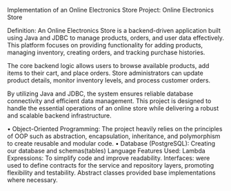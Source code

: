 Implementation of an Online Electronics Store
Project: Online Electronics Store

Definition:
An Online Electronics Store is a backend-driven application built using Java and JDBC to manage products, orders, and user data effectively. This platform focuses on providing functionality for adding products, managing inventory, creating orders, and tracking purchase histories.

The core backend logic allows users to browse available products, add items to their cart, and place orders. Store administrators can update product details, monitor inventory levels, and process customer orders.

By utilizing Java and JDBC, the system ensures reliable database connectivity and efficient data management. This project is designed to handle the essential operations of an online store while delivering a robust and scalable backend infrastructure.

•  Object-Oriented Programming:
The project heavily relies on the principles of OOP such as abstraction, encapsulation, inheritance, and polymorphism to create reusable and modular code.
•  Database (PostgreSQL):
Creating our database and schemas(tables)
Language Features Used:
Lambda Expressions: To simplify code and improve readability.
Interfaces: were used to define contracts for the service and repository layers, promoting flexibility and testability.
Abstract classes provided base implementations where necessary.



